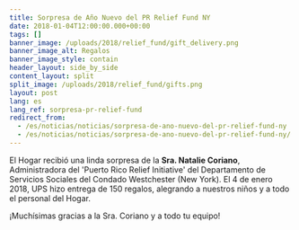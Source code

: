 ```yaml
---
title: Sorpresa de Año Nuevo del PR Relief Fund NY
date: 2018-01-04T12:00:00.000+00:00
tags: []
banner_image: /uploads/2018/relief_fund/gift_delivery.png
banner_image_alt: Regalos
banner_image_style: contain
header_layout: side_by_side
content_layout: split
split_image: /uploads/2018/relief_fund/gifts.png
layout: post
lang: es
lang_ref: sorpresa-pr-relief-fund
redirect_from:
  - /es/noticias/noticias/sorpresa-de-ano-nuevo-del-pr-relief-fund-ny
  - /es/noticias/noticias/sorpresa-de-ano-nuevo-del-pr-relief-fund-ny/
---
```

El Hogar recibió una linda sorpresa de la <b>Sra. Natalie Coriano</b>, Administradora del  'Puerto Rico Relief Initiative' del Departamento de Servicios Sociales del Condado Westchester (New York). El 4 de enero 2018, UPS hizo entrega de 150 regalos, alegrando a nuestros niños y a todo el personal del Hogar.  

¡Muchísimas gracias a la Sra. Coriano y a todo tu equipo!
